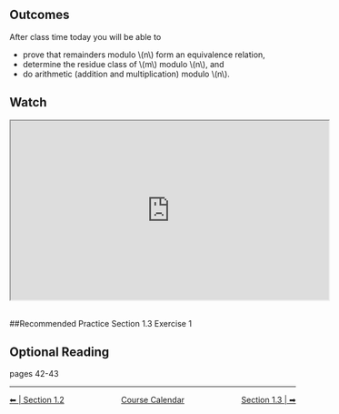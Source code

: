 

## Outcomes
After class time today you will be able to

* prove that remainders modulo \\(n\\) form an equivalence relation,
* determine the residue class of \\(m\\) modulo \\(n\\), and
* do arithmetic (addition and multiplication) modulo \\(n\\).

## Watch
<iframe title="embedded content" src="https://www.youtube.com/embed/5RwNOYO1Jsw" width="560" height="315" allowfullscreen="allowfullscreen" allow="accelerometer; autoplay; clipboard-write; encrypted-media; gyroscope; picture-in-picture" data-mce-fragment="1"></iframe>&nbsp;

##Recommended Practice
Section 1.3 Exercise 1

## Optional Reading
pages 42-43
 
<hr class="dashed double-spacing">

<div class = "justify" style="display:flex;justify-content:space-between;">
    <div sytle="align:left">
        <a class="btn info" href="page:📓 Section 1.2">⬅ | Section 1.2</a>
    </div>
    <div style="align:center">
        <a class="btn warning" href="page:📅 Full Course Schedule - Subject to Change">Course Calendar</a>
    </div>
    <div style="align:right">
        <a class="btn info" href="page:📓 Section 1.3 Part 2">Section 1.3 | ➡</a>
    </div>
</div>


